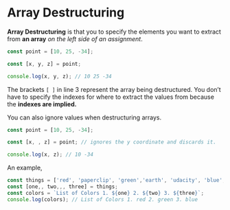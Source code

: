 # Array Destructuring

**Array Destructuring** is that you to specify the elements you want to extract from **an array** _on the left side of an assignment_.

```javascript
const point = [10, 25, -34];

const [x, y, z] = point;

console.log(x, y, z); // 10 25 -34
```

The brackets `[ ]` in line 3 represent the array being destructured. You don’t have to specify the indexes for where to extract the values from because the **indexes are implied.**

You can also ignore values when destructuring arrays.

```javascript
const point = [10, 25, -34];

const [x, , z] = point; // ignores the y coordinate and discards it.

console.log(x, z); // 10 -34
```

An example,

```javascript
const things = ['red', 'paperclip', 'green','earth', 'udacity', 'blue', 'dogs'];
const [one,, two,,, three] = things;
const colors = `List of Colors 1. ${one} 2. ${two} 3. ${three}`;
console.log(colors); // List of Colors 1. red 2. green 3. blue
```



